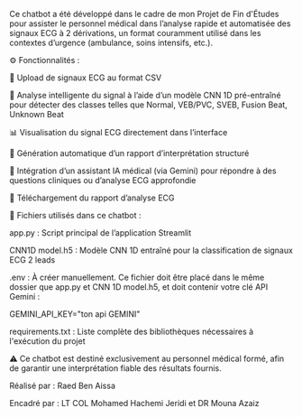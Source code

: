 Ce chatbot a été développé dans le cadre de mon Projet de Fin d'Études pour assister le personnel médical dans l’analyse rapide et automatisée des signaux ECG à 2 dérivations, un format couramment utilisé dans les contextes d’urgence (ambulance, soins intensifs, etc.).

⚙️ Fonctionnalités :

📂 Upload de signaux ECG au format CSV

🧠 Analyse intelligente du signal à l’aide d’un modèle CNN 1D pré-entraîné pour détecter des classes telles que Normal, VEB/PVC, SVEB, Fusion Beat, Unknown Beat

📊 Visualisation du signal ECG directement dans l’interface

🧾 Génération automatique d’un rapport d’interprétation structuré

💬 Intégration d’un assistant IA médical (via Gemini) pour répondre à des questions cliniques ou d’analyse ECG approfondie

📄 Téléchargement du rapport d’analyse ECG

📁 Fichiers utilisés dans ce chatbot :

app.py : Script principal de l’application Streamlit

CNN1D model.h5 : Modèle CNN 1D entraîné pour la classification de signaux ECG 2 leads

.env : À créer manuellement. Ce fichier doit être placé dans le même dossier que app.py et CNN 1D model.h5, et doit contenir votre clé API Gemini :

GEMINI_API_KEY="ton api GEMINI"

requirements.txt : Liste complète des bibliothèques nécessaires à l'exécution du projet

⚠️ Ce chatbot est destiné exclusivement au personnel médical formé, afin de garantir une interprétation fiable des résultats fournis.

Réalisé par : Raed Ben Aissa

Encadré par : LT COL Mohamed Hachemi Jeridi et DR Mouna Azaiz
